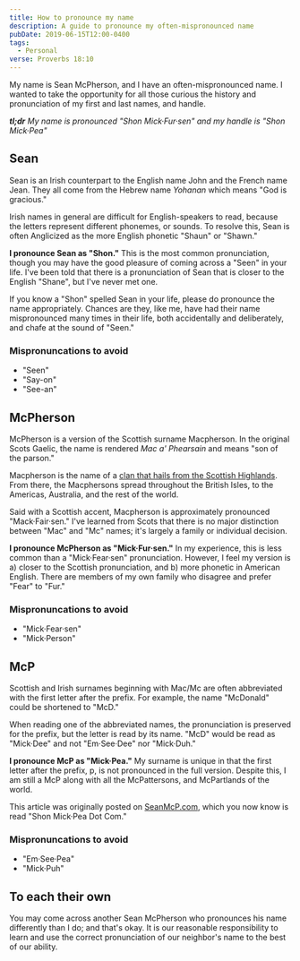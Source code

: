 ```yaml
---
title: How to pronounce my name
description: A guide to pronounce my often-mispronounced name
pubDate: 2019-06-15T12:00-0400
tags:
  - Personal
verse: Proverbs 18:10
---
```


My name is Sean McPherson, and I have an often-mispronounced name. I wanted to take the opportunity for all those curious the history and pronunciation of my first and last names, and handle.

_**tl;dr** My name is pronounced "Shon Mick·Fur·sen" and my handle is "Shon Mick·Pea"_

## Sean

Sean is an Irish counterpart to the English name John and the French name Jean. They all come from the Hebrew name _Yohanan_ which means "God is gracious."

Irish names in general are difficult for English-speakers to read, because the letters represent different phonemes, or sounds. To resolve this, Sean is often Anglicized as the more English phonetic "Shaun" or "Shawn."

**I pronounce Sean as "Shon."** This is the most common pronunciation, though you may have the good pleasure of coming across a "Seen" in your life. I've been told that there is a pronunciation of Sean that is closer to the English "Shane", but I've never met one.

If you know a "Shon" spelled Sean in your life, please do pronounce the name appropriately. Chances are they, like me, have had their name mispronounced many times in their life, both accidentally and deliberately, and chafe at the sound of "Seen."

### Mispronuncations to avoid

- "Seen"
- "Say-on"
- "See-an"

## McPherson

McPherson is a version of the Scottish surname Macpherson. In the original Scots Gaelic, the name is rendered _Mac a' Phearsain_ and means "son of the parson."

Macpherson is the name of a [clan that hails from the Scottish Highlands](https://en.wikipedia.org/wiki/Scottish_clan). From there, the Macphersons spread throughout the British Isles, to the Americas, Australia, and the rest of the world.

Said with a Scottish accent, Macpherson is approximately pronounced "Mack·Fair·sen." I've learned from Scots that there is no major distinction between "Mac" and "Mc" names; it's largely a family or individual decision.

**I pronounce McPherson as "Mick·Fur·sen."** In my experience, this is less common than a "Mick·Fear·sen" pronunciation. However, I feel my version is a) closer to the Scottish pronunciation, and b) more phonetic in American English. There are members of my own family who disagree and prefer "Fear" to "Fur."

### Mispronuncations to avoid

- "Mick·Fear·sen"
- "Mick·Person"

## McP

Scottish and Irish surnames beginning with Mac/Mc are often abbreviated with the first letter after the prefix. For example, the name "McDonald" could be shortened to "McD."

When reading one of the abbreviated names, the pronunciation is preserved for the prefix, but the letter is read by its name. "McD" would be read as "Mick·Dee" and not "Em·See·Dee" nor "Mick·Duh."

**I pronounce McP as "Mick·Pea."** My surname is unique in that the first letter after the prefix, p, is not pronounced in the full version. Despite this, I am still a McP along with all the McPattersons, and McPartlands of the world.

This article was originally posted on [SeanMcP.com](/), which you now know is read "Shon Mick·Pea Dot Com."

### Mispronuncations to avoid

- "Em·See·Pea"
- "Mick·Puh"

## To each their own

You may come across another Sean McPherson who pronounces his name differently than I do; and that's okay. It is our reasonable responsibility to learn and use the correct pronunciation of our neighbor's name to the best of our ability.
